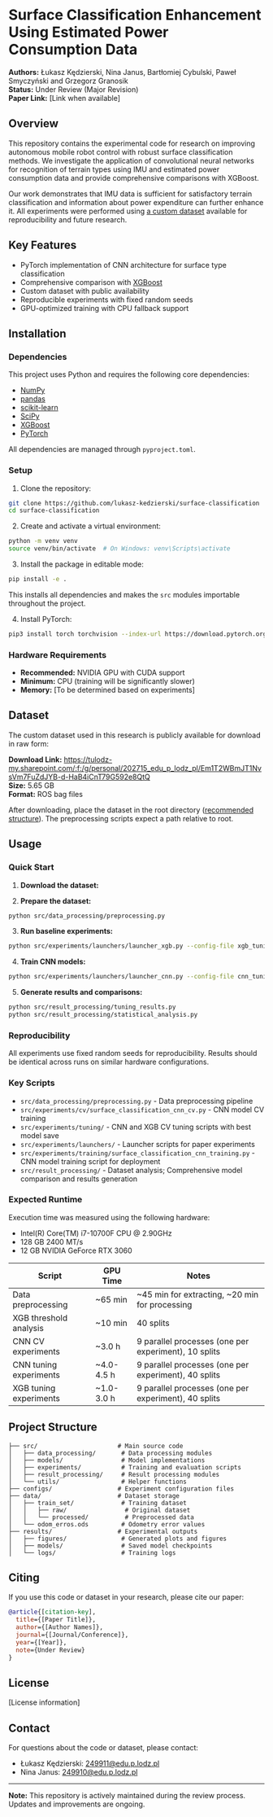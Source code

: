 # Surface Classification Enhancement Using Estimated Power Consumption Data

**Authors:** Łukasz Kędzierski, Nina Janus, Bartłomiej Cybulski, Paweł Smyczyński and Grzegorz Granosik  
**Status:** Under Review (Major Revision)  
**Paper Link:** [Link when available]

## Overview

This repository contains the experimental code for research on improving autonomous mobile robot control with robust surface classification methods. We investigate the application of convolutional neural networks for recognition of terrain types using IMU and estimated power consumption data and provide comprehensive comparisons with XGBoost.

Our work demonstrates that IMU data is sufficient for satisfactory terrain classification and information about power expenditure can further enhance it. All experiments were performed using [a custom dataset](https://tulodz-my.sharepoint.com/:f:/g/personal/202715_edu_p_lodz_pl/Em1T2WBmJT1NvsVm7FuZdJYB-d-HaB4iCnT79G592e8QtQ) available for reproducibility and future research.

## Key Features

- PyTorch implementation of CNN architecture for surface type classification
- Comprehensive comparison with [XGBoost](https://xgboost.readthedocs.io/en/stable/)
- Custom dataset with public availability
- Reproducible experiments with fixed random seeds
- GPU-optimized training with CPU fallback support

## Installation

### Dependencies

This project uses Python and requires the following core dependencies:
- [NumPy](https://numpy.org/)
- [pandas](https://pandas.pydata.org/)
- [scikit-learn](https://scikit-learn.org/stable/)
- [SciPy](https://scipy.org/)
- [XGBoost](https://xgboost.readthedocs.io/en/stable/)
- [PyTorch](https://pytorch.org/)

All dependencies are managed through `pyproject.toml`. 

### Setup

1. Clone the repository:
```bash
git clone https://github.com/lukasz-kedzierski/surface-classification
cd surface-classification
```

2. Create and activate a virtual environment:
```bash
python -m venv venv
source venv/bin/activate  # On Windows: venv\Scripts\activate
```

3. Install the package in editable mode:
```bash
pip install -e .
```

This installs all dependencies and makes the `src` modules importable throughout the project.

4. Install PyTorch:
```bash
pip3 install torch torchvision --index-url https://download.pytorch.org/whl/cu129
```

### Hardware Requirements

- **Recommended:** NVIDIA GPU with CUDA support
- **Minimum:** CPU (training will be significantly slower)
- **Memory:** [To be determined based on experiments]

## Dataset

The custom dataset used in this research is publicly available for download in raw form:

**Download Link:** <https://tulodz-my.sharepoint.com/:f:/g/personal/202715_edu_p_lodz_pl/Em1T2WBmJT1NvsVm7FuZdJYB-d-HaB4iCnT79G592e8QtQ>  
**Size:** 5.65 GB  
**Format:** ROS bag files

After downloading, place the dataset in the root directory ([recommended structure](#project-structure)). The preprocessing scripts expect a path relative to root.

## Usage

### Quick Start

1. **Download the dataset:**

2. **Prepare the dataset:**
```bash
python src/data_processing/preprocessing.py
```

3. **Run baseline experiments:**
```bash
python src/experiments/launchers/launcher_xgb.py --config-file xgb_tuning.yaml --script-name surface_classification_xgb_tuning.py
```

4. **Train CNN models:**
```bash
python src/experiments/launchers/launcher_cnn.py --config-file cnn_tuning.yaml --script-name surface_classification_cnn_tuning.py
```

5. **Generate results and comparisons:**
```bash
python src/result_processing/tuning_results.py
python src/result_processing/statistical_analysis.py
```

### Reproducibility

All experiments use fixed random seeds for reproducibility. Results should be identical across runs on similar hardware configurations.

### Key Scripts

- `src/data_processing/preprocessing.py` - Data preprocessing pipeline
- `src/experiments/cv/surface_classification_cnn_cv.py` - CNN model CV training
- `src/experiments/tuning/` - CNN and XGB CV tuning scripts with best model save
- `src/experiments/launchers/` - Launcher scripts for paper experiments
- `src/experiments/training/surface_classification_cnn_training.py` - CNN model training script for deployment
- `src/result_processing/` - Dataset analysis; Comprehensive model comparison and results generation

### Expected Runtime

Execution time was measured using the following hardware:
- Intel(R) Core(TM) i7-10700F CPU @ 2.90GHz
- 128 GB 2400 MT/s
- 12 GB NVIDIA GeForce RTX 3060

| Script | GPU Time | Notes |
|--------|----------|-------|
| Data preprocessing | ~65 min | ~45 min for extracting, ~20 min for processing |
| XGB threshold analysis | ~10 min | 40 splits |
| CNN CV experiments | ~3.0 h | 9 parallel processes (one per experiment), 10 splits |
| CNN tuning experiments | ~4.0-4.5 h | 9 parallel processes (one per experiment), 40 splits |
| XGB tuning experiments | ~1.0-3.0 h | 9 parallel processes (one per experiment), 40 splits |

## Project Structure

```
├── src/                      # Main source code
│   ├── data_processing/       # Data processing modules
│   ├── models/                # Model implementations
│   ├── experiments/           # Training and evaluation scripts
│   ├── result_processing/     # Result processing modules
│   └── utils/                 # Helper functions
├── configs/                  # Experiment configuration files
├── data/                     # Dataset storage
│   ├── train_set/             # Training dataset
│   │   ├── raw/                # Original dataset
│   │   └── processed/          # Preprocessed data
│   └── odom_erros.ods         # Odometry error values
├── results/                  # Experimental outputs
│   ├── figures/               # Generated plots and figures
│   ├── models/                # Saved model checkpoints
│   └── logs/                  # Training logs
```

## Citing

If you use this code or dataset in your research, please cite our paper:

```bibtex
@article{[citation-key],
  title={[Paper Title]},
  author={[Author Names]},
  journal={[Journal/Conference]},
  year={[Year]},
  note={Under Review}
}
```

## License

[License information]

## Contact

For questions about the code or dataset, please contact:
- Łukasz Kędzierski: <249911@edu.p.lodz.pl>
- Nina Janus: <249910@edu.p.lodz.pl>

---

**Note:** This repository is actively maintained during the review process. Updates and improvements are ongoing.
